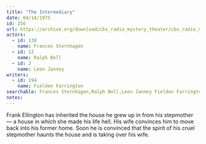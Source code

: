 ```yaml
---
title: "The Intermediary"
date: 04/14/1975
id: 256
url: https://archive.org/download/cbs_radio_mystery_theater/cbs_radio_mystery_theater-0251-0300.zip/cbs_radio_mystery_theater-0251-0300%2Fcbsrmt_0256_the_intermediary.mp3
actors:  
  - id: 138
    name: Frances Sternhagen  
  - id: 12
    name: Ralph Bell  
  - id: 2
    name: Leon Janney
writers:  
  - id: 194
    name: Fielden Farrington
searchable: Frances Sternhagen,Ralph Bell,Leon Janney Fielden Farrington
notes:  
---
```

Frank Ellington has inherited the house he grew up in from his stepmother — a house in which she made his life hell. His wife convinces him to move back into his former home. Soon he is convinced that the spirit of his cruel stepmother haunts the house and is taking over his wife.